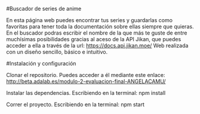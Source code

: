 #Buscador de series de anime

En esta página web puedes encontrar tus series y guardarlas como favoritas para tener toda la documentación sobre ellas siempre que quieras.
En el buscador podras escribir el nombre de la que más te guste de entre muchísimas posibilidades gracias al aceso de la API Jikan, que puedes acceder a ella a través de la url: https://docs.api.jikan.moe/
Web realizada con un diseño sencillo, básico e intuitivo.


#Instalación y configuración

Clonar el repositorio. Puedes acceder a él mediante este enlace: http://beta.adalab.es/modulo-2-evaluacion-final-ANGELACAMU/ 

Instalar las dependencias. Escribiendo en la terminal: npm install

Correr el proyecto. Escribiendo en la terminal: npm start

